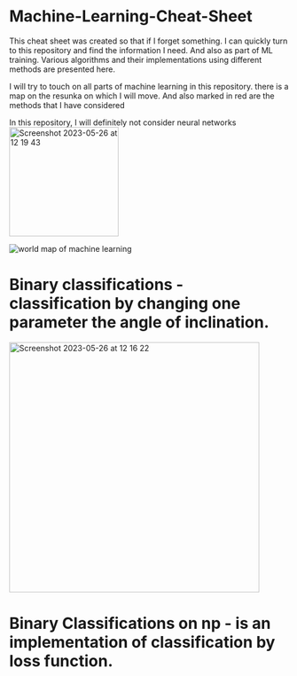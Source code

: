 # Machine-Learning-Cheat-Sheet

This cheat sheet was created so that if I forget something.
I can quickly turn to this repository and find the information I need. 
And also as part of ML training. Various algorithms and their implementations using different methods are presented here.

I will try to touch on all parts of machine learning in this repository.
there is a map on the resunka on which I will move.
And also marked in red are the methods that I have considered

In this repository, I will definitely not consider neural networks
<img width="197" alt="Screenshot 2023-05-26 at 12 19 43" src="https://github.com/posyd0moika/Machine-Learning-Cheat-Sheet/assets/94396766/01cca345-e8b6-41ce-b9f9-9606fc2e4f99">

![world map of machine learning](https://github.com/posyd0moika/Machine-Learning-Cheat-Sheet/assets/94396766/9bfc8018-794f-426f-8a6d-2c2b37b2f982)

# Binary classifications - classification by changing one parameter the angle of inclination.

<img width="451" alt="Screenshot 2023-05-26 at 12 16 22" src="https://github.com/posyd0moika/Machine-Learning-Cheat-Sheet/assets/94396766/5ac4d7cd-601f-4a24-9eb3-6a6b32a67134">

# Binary Classifications on np - is an implementation of classification by loss function.





